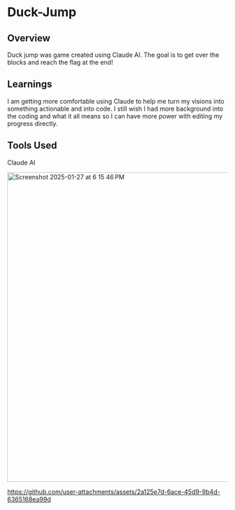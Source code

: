 # Duck-Jump

## Overview
Duck jump was game created using Claude AI. The goal is to get over the blocks and reach the flag at the end!

## Learnings 
I am getting more comfortable using Claude to help me turn my visions into something actionable and into code. I still wish I had more background into the coding and what it all means so I can have more power with editing my progress directly. 

## Tools Used 
Claude AI


<img width="707" alt="Screenshot 2025-01-27 at 6 15 46 PM" src="https://github.com/user-attachments/assets/84888396-f763-44ec-bb8f-d2b2635e1d24" />


https://github.com/user-attachments/assets/2a125e7d-6ace-45d9-9b4d-6365168ea99d







